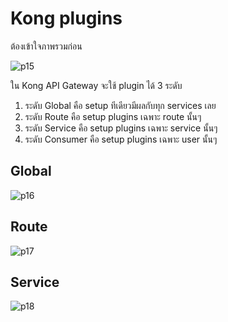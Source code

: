 # Kong plugins

ต้องเข้าใจภาพรวมก่อน

![p15](/15.gif)

ใน Kong API Gateway จะใช้ plugin ได้ 3 ระดับ

1. ระดับ Global คือ setup ทีเดียวมีผลกับทุก services เลย
2. ระดับ Route คือ setup plugins เฉพาะ route นั้นๆ
3. ระดับ Service คือ setup plugins เฉพาะ service นั้นๆ
4. ระดับ Consumer คือ setup plugins เฉพาะ user นั้นๆ

## Global

![p16](/16.gif)

## Route

![p17](/17.gif)

## Service

![p18](/18.gif)
